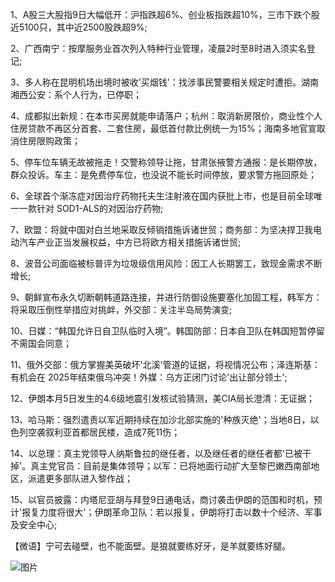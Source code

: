 1、A股三大股指9日大幅低开：沪指跌超6%、创业板指跌超10%，三市下跌个股近5100只，其中近2500股跌超9%;

2、广西南宁：按摩服务业首次列入特种行业管理，凌晨2时至8时进入须实名登记;

3、多人称在昆明机场出境时被收'买烟钱'：找涉事民警要相关规定时遭拒。湖南湘西公安：系个人行为，已停职；

4、成都拟出新规：在本市买房就能申请落户；杭州：取消新房限价，商业性个人住房贷款不再区分首套、二套住房，最低首付款比例统一为15%；海南多地官宣取消住房限购政策；

5、停车位车辆无故被拖走！交警称领导让拖，甘肃张掖警方通报：是长期停放，群众投诉。车主：是免费停车位，也没说不能长时间停放，要求警方拖回原处；

6、全球首个渐冻症对因治疗药物托夫生注射液在国内获批上市，也是目前全球唯一一款针对 SOD1-ALS的对因治疗药物;

7、欧盟：将就中国对白兰地采取反倾销措施诉诸世贸；商务部：为坚决捍卫我电动汽车产业正当发展权益，中方已将欧方相关措施诉诸世贸;

8、波音公司面临被标普评为垃圾级信用风险：因工人长期罢工，致现金需求不断增长;

9、朝鲜宣布永久切断朝韩道路连接，并进行防御设施要塞化加固工程，韩军方：将采取压倒性举措应对挑衅，外交部：关注半岛局势演变;

10、日媒：“韩国允许日自卫队临时入境”。韩国防部：日本自卫队在韩国短暂停留不需国会同意；

11、俄外交部：俄方掌握美英破坏'北溪'管道的证据，将视情况公布；泽连斯基：有机会在 2025年结束俄乌冲突！外媒：乌方正闭门讨论'出让部分领土';

12、伊朗本月5日发生的4.6级地震引发核试验猜测，美CIA局长澄清：无证据；

13、哈马斯：强烈遣责以军近期持续在加沙北部实施的'种族灭绝'；当地8日，以色列空袭叙利亚首都居民楼，造成7死11伤；

14、以总理：真主党领导人纳斯鲁拉的继任者，以及继任者的继任者都'已被干掉'。真主党官员：目前是集体领导；以军：已将地面行动扩大至黎巴嫩西南部地区，派遣更多部队进入黎作战；

15、以官员披露：内塔尼亚胡与拜登9日通电话，商讨袭击伊朗的范围和时机，预计'报复力度将很大'；伊朗革命卫队：若以报复，伊朗将打击以数十个经济、军事及安全中心;

【微语】宁可去碰壁，也不能面壁。是狼就要练好牙，是羊就要练好腿。

![图片](https://api.03c3.cn/api/zb)
